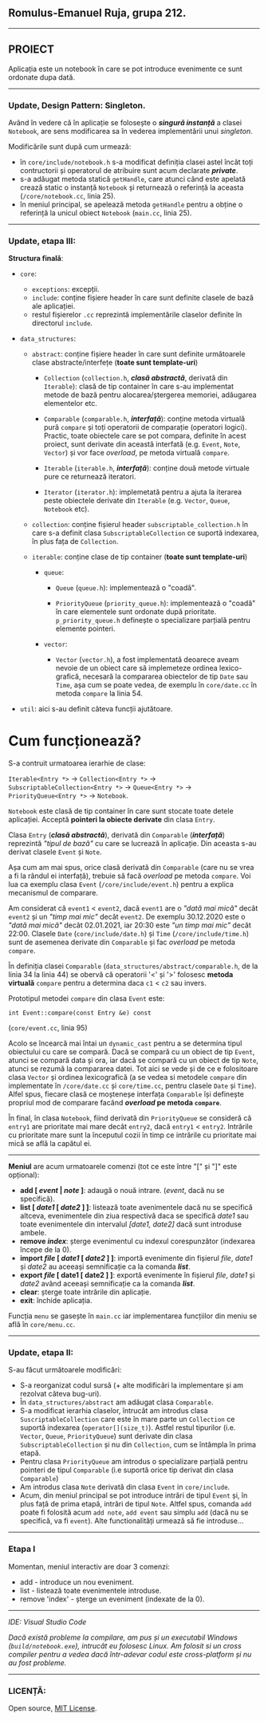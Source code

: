 ## Romulus-Emanuel Ruja, grupa 212.

___

## PROIECT

Aplicația este un notebook în care se pot introduce evenimente ce sunt ordonate dupa dată.

___

### Update, Design Pattern: Singleton.

Având în vedere că în aplicație se folosește o __*singură instanță*__ a clasei `Notebook`, are sens modificarea sa în vederea implementării unui *singleton*.

Modificările sunt după cum urmează:

* în `core/include/notebook.h` s-a modificat definiția clasei astel încât toți contructorii și operatorul de atribuire sunt acum declarate __*private*__.
* s-a adăugat metoda statică `getHandle`, care atunci când este apelată crează static o instanță `Notebook` și returnează o referință la aceasta (`/core/notebook.cc`, linia 25).
* în meniul principal, se apelează metoda `getHandle` pentru a obține o referință la unicul obiect `Notebook` (`main.cc`, linia 25).
___

### Update, etapa III:

__Structura finală__:

* `core`:
    * `exceptions`: excepții.
    * `include`: conține fișiere header în care sunt definite clasele de bază ale aplicației.
    * restul fișierelor `.cc` reprezintă implementările claselor definite în directorul `include`.

* `data_structures`:
    * `abstract`: conține fișiere header în care sunt definite următoarele clase abstracte/interfețe (__toate sunt template-uri__)
        * `Collection` (`collection.h`, __*clasă abstractă*__, derivată din `Iterable`): clasă de tip container în care s-au implementat metode de bază pentru alocarea/ștergerea memoriei, adăugarea elementelor etc.  

        * `Comparable` (`comparable.h`, __*interfață*__): conține metoda virtuală pură `compare` și toți operatorii de comparație (operatori logici). Practic, toate obiectele care se pot compara, definite în acest proiect, sunt derivate din această interfată (e.g. `Event`, `Note`, `Vector`) și vor face *overload*, pe metoda virtuală `compare`.

        * `Iterable` (`iterable.h`, __*interfață*__): conține două metode virtuale pure ce returnează iteratori.

        * `Iterator` (`iterator.h`): implemetată pentru a ajuta la iterarea peste obiectele derivate din `Iterable` (e.g. `Vector`, `Queue`, `Notebook` etc).
    
    * `collection`: conține fișierul header `subscriptable_collection.h` în care s-a definit clasa `SubscriptableCollection` ce suportă indexarea, în plus fața de `Collection`.

    * `iterable`: conține clase de tip container (__toate sunt template-uri__)
        * `queue`:
            * `Queue` (`queue.h`): implementează o "coadă".

            * `PriorityQueue` (`priority_queue.h`): implementează o "coadă" în care elementele sunt ordonate după prioritate. `p_priority_queue.h` definește o specializare parțială pentru elemente pointeri.
        
        * `vector`:
            * `Vector` (`vector.h`), a fost implementată deoarece aveam nevoie de un obiect care să implemeteze ordinea lexico-grafică, necesară la compararea obiectelor de tip `Date` sau `Time`, așa cum se poate vedea, de exemplu în `core/date.cc` în metoda `compare` la linia 54.

* `util`: aici s-au definit câteva funcții ajutătoare.

# Cum funcționează?

S-a contruit urmatoarea ierarhie de clase:

`Iterable<Entry *>` -> `Collection<Entry *>` -> `SubscriptableCollection<Entry *>` -> `Queue<Entry *>` -> `PriorityQueue<Entry *>` -> `Notebook`.

`Notebook` este clasă de tip container în care sunt stocate toate detele aplicației. Acceptă __pointeri la obiecte derivate__ din clasa `Entry`.

Clasa `Entry` (__*clasă abstractă*__), derivată din `Comparable` (__*interfață*__) reprezintă *"tipul de bază"* cu care se lucrează în aplicație. Din aceasta s-au derivat clasele `Event` și `Note`.

Așa cum am mai spus, orice clasă derivată din `Comparable` (care nu se vrea a fi la rândul ei interfață), trebuie să facă *overload* pe metoda `compare`. Voi lua ca exemplu clasa `Event` (`/core/include/event.h`) pentru a explica mecanismul de comparare.

Am considerat că `event1` < `event2`, dacă `event1` are o *"dată mai mică"* decât `event2` și un *"timp mai mic"* decăt `event2`. De exemplu 30.12.2020 este o *"dată mai mică"* decât 02.01.2021, iar 20:30 este *"un timp mai mic"* decăt 22:00. Clasele `Date` (`core/include/date.h`) și `Time` (`/core/include/time.h`) sunt de asemenea derivate din `Comparable` și fac *overload* pe metoda `compare`. 

În definiția clasei `Comparable` (`data_structures/abstract/comparable.h`, de la linia 34 la linia 44) se obervă că operatorii '<' și '>' folosesc __metoda virtuală__ `compare` pentru a determina daca `c1` < `c2` sau invers.

Prototipul metodei `compare` din clasa `Event` este:

`int Event::compare(const Entry &e) const`

(`core/event.cc`, linia 95)

Acolo se încearcă mai întai un `dynamic_cast` pentru a se determina tipul obiectului cu care se compară. Dacă se compară cu un obiect de tip `Event`, atunci se compară data și ora, iar dacă se compară cu un obiect de tip `Note`, atunci se rezumă la compararea datei. Tot aici se vede și de ce e folositoare clasa `Vector` și ordinea lexicografică (a se vedea si metodele `compare` din implementate în `/core/date.cc` și `core/time.cc`, pentru clasele `Date` și `Time`). Alfel spus, fiecare clasă ce moșteneșe interfața `Comparable` își definește propriul mod de comparare facând __*overload* pe metoda `compare`__.

În final, în clasa `Notebook`, fiind derivată din `PriorityQueue` se consideră că `entry1` are prioritate mai mare decât `entry2`, dacă `entry1` < `entry2`. Intrările cu prioritate mare sunt la începutul cozii în timp ce intrările cu prioritate mai mică se află la capătul ei.

___

__Meniul__ are acum urmatoarele comenzi (tot ce este între "[" și "]" este opțional):
* __add [ *event* | *note* ]__: adaugă o nouă intrare. (*event*, dacă nu se specifică).
* __list [ *date1* [ *date2* ] ]__: listează toate avenimentele dacă nu se specifică altceva, evenimentele din ziua respectivă daca se specifică *date1* sau toate evenimentele din intervalul *[date1, date2]* dacă sunt introduse ambele.
* __remove *index*__: șterge evenimentul cu indexul corespunzător (indexarea începe de la 0).
* __import *file* [ *date1* [ *date2* ] ]__: importă evenimente din fișierul *file*, *date1* și *date2* au aceeași semnificație ca la comanda __*list*__.
* __export *file* [ date1 [ date2 ] ]__: exportă evenimente în fișierul *file*, *date1* și *date2* având aceeași semnificație ca la comanda __*list*__.
* __clear__: șterge toate intrările din aplicație.
* __exit__: închide aplicația.

Funcția `menu` se gasește în `main.cc` iar implementarea funcțiilor din meniu se află în `core/menu.cc`.

___

### Update, etapa II:

S-au făcut următoarele modificări:
* S-a reorganizat codul sursă (+ alte modificări la implementare și am rezolvat câteva bug-uri).
* În `data_structures/abstract` am adăugat clasa `Comparable`.
* S-a modificat ierarhia claselor, întrucât am introdus clasa `SuscriptableCollection` care este în mare parte un `Collection` ce suportă indexarea (`operator[](size_t)`). Astfel restul tipurilor (i.e. `Vector`, `Queue`, `PriorityQueue`) sunt derivate din clasa `SubscriptableCollection` și nu din `Collection`, cum se întâmpla în prima etapă. 
* Pentru clasa `PriorityQueue` am introdus o specializare parțială pentru pointeri de tipul `Comparable` (i.e suportă orice tip derivat din clasa `Comparable`)
* Am introdus clasa `Note` derivată din clasa `Event` in `core/include`.
* Acum, din meniul principal se pot introduce intrări de tipul `Event` și, în plus față de prima etapă, intrări de tipul `Note`. Altfel spus, comanda `add` poate fi folosită acum `add note`, `add event` sau simplu `add` (dacă nu se specifică, va fi `event`). Alte functionalități urmează să fie introduse...

___

### Etapa I

Momentan, meniul interactiv are doar 3 comenzi:

* add - introduce un nou eveniment.
* list - listează toate evenimentele introduse.
* remove 'index' - șterge un eveniment (indexate de la 0).

___

*_IDE: Visual Studio Code_*

*_Dacă există probleme la compilare, am pus și un executabil Windows (`build/notebook.exe`), intrucât eu folosesc Linux. Am folosit si un cross compiler pentru a vedea dacă într-adevar codul este cross-platform și nu au fost probleme._*

___

### LICENȚĂ: 

Open source, [MIT License](LICENSE).
